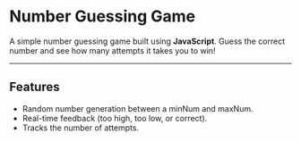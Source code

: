 # Number Guessing Game

A simple number guessing game built using **JavaScript**. Guess the correct number and see how many attempts it takes you to win!

---

## Features
- Random number generation between a minNum and maxNum.
- Real-time feedback (too high, too low, or correct).
- Tracks the number of attempts.
